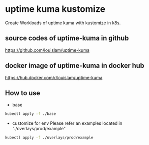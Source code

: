 # uptime kuma kustomize
Create Workloads of uptime kuma with kustomize in k8s.

## source codes of uptime-kuma in github
https://github.com/louislam/uptime-kuma

## docker image of uptime-kuma in docker hub
https://hub.docker.com/r/louislam/uptime-kuma

## How to use

- base
```bash
kubectl apply -f ./base
```
- customize for env
Please refer an examples located in "./overlays/prod/example"
```bash
kubectl apply -f ./overlays/prod/example
```
